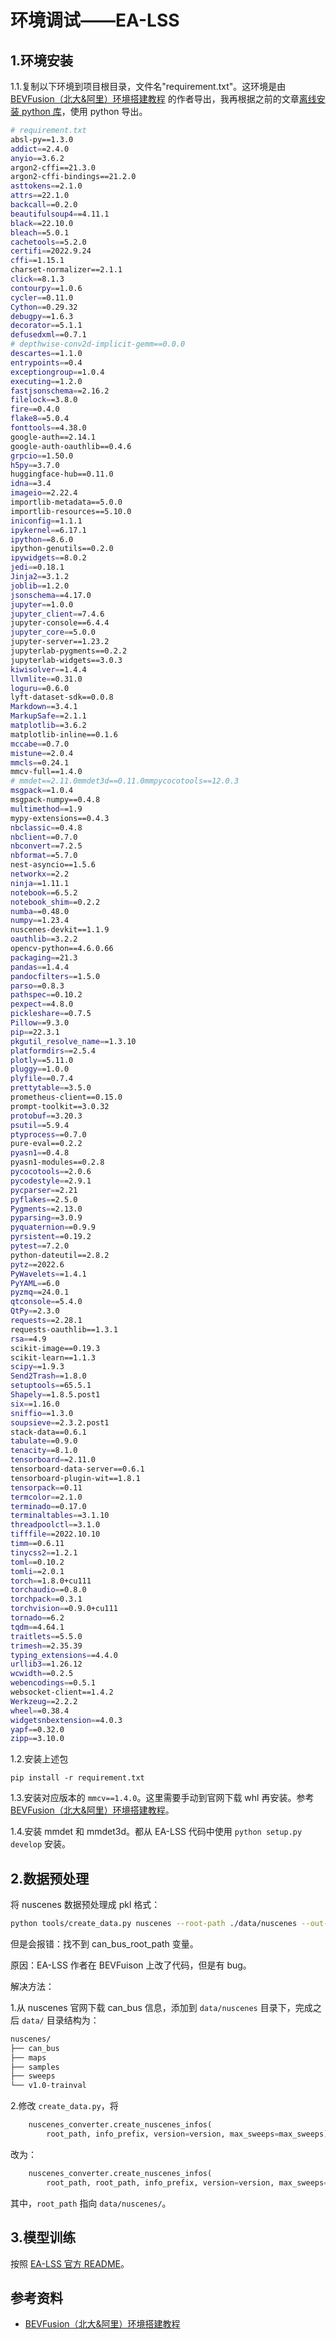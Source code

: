 # 环境调试——EA-LSS

## 1.环境安装

1.1.复制以下环境到项目根目录，文件名"requirement.txt"。这环境是由[BEVFusion（北大&amp;阿里）环境搭建教程](https://blog.csdn.net/u014295602/article/details/127933607) 的作者导出，我再根据之前的文章[离线安装 python 库](../../2023_11/pkg_install_offline/pkg_install_offline.md)，使用 python 导出。

```bash
# requirement.txt
absl-py==1.3.0
addict==2.4.0
anyio==3.6.2
argon2-cffi==21.3.0
argon2-cffi-bindings==21.2.0
asttokens==2.1.0
attrs==22.1.0
backcall==0.2.0
beautifulsoup4==4.11.1
black==22.10.0
bleach==5.0.1
cachetools==5.2.0
certifi==2022.9.24
cffi==1.15.1
charset-normalizer==2.1.1
click==8.1.3
contourpy==1.0.6
cycler==0.11.0
Cython==0.29.32
debugpy==1.6.3
decorator==5.1.1
defusedxml==0.7.1
# depthwise-conv2d-implicit-gemm==0.0.0
descartes==1.1.0
entrypoints==0.4
exceptiongroup==1.0.4
executing==1.2.0
fastjsonschema==2.16.2
filelock==3.8.0
fire==0.4.0
flake8==5.0.4
fonttools==4.38.0
google-auth==2.14.1
google-auth-oauthlib==0.4.6
grpcio==1.50.0
h5py==3.7.0
huggingface-hub==0.11.0
idna==3.4
imageio==2.22.4
importlib-metadata==5.0.0
importlib-resources==5.10.0
iniconfig==1.1.1
ipykernel==6.17.1
ipython==8.6.0
ipython-genutils==0.2.0
ipywidgets==8.0.2
jedi==0.18.1
Jinja2==3.1.2
joblib==1.2.0
jsonschema==4.17.0
jupyter==1.0.0
jupyter_client==7.4.6
jupyter-console==6.4.4
jupyter_core==5.0.0
jupyter-server==1.23.2
jupyterlab-pygments==0.2.2
jupyterlab-widgets==3.0.3
kiwisolver==1.4.4
llvmlite==0.31.0
loguru==0.6.0
lyft-dataset-sdk==0.0.8
Markdown==3.4.1
MarkupSafe==2.1.1
matplotlib==3.6.2
matplotlib-inline==0.1.6
mccabe==0.7.0
mistune==2.0.4
mmcls==0.24.1
mmcv-full==1.4.0
# mmdet==2.11.0mmdet3d==0.11.0mmpycocotools==12.0.3
msgpack==1.0.4
msgpack-numpy==0.4.8
multimethod==1.9
mypy-extensions==0.4.3
nbclassic==0.4.8
nbclient==0.7.0
nbconvert==7.2.5
nbformat==5.7.0
nest-asyncio==1.5.6
networkx==2.2
ninja==1.11.1
notebook==6.5.2
notebook_shim==0.2.2
numba==0.48.0
numpy==1.23.4
nuscenes-devkit==1.1.9
oauthlib==3.2.2
opencv-python==4.6.0.66
packaging==21.3
pandas==1.4.4
pandocfilters==1.5.0
parso==0.8.3
pathspec==0.10.2
pexpect==4.8.0
pickleshare==0.7.5
Pillow==9.3.0
pip==22.3.1
pkgutil_resolve_name==1.3.10
platformdirs==2.5.4
plotly==5.11.0
pluggy==1.0.0
plyfile==0.7.4
prettytable==3.5.0
prometheus-client==0.15.0
prompt-toolkit==3.0.32
protobuf==3.20.3
psutil==5.9.4
ptyprocess==0.7.0
pure-eval==0.2.2
pyasn1==0.4.8
pyasn1-modules==0.2.8
pycocotools==2.0.6
pycodestyle==2.9.1
pycparser==2.21
pyflakes==2.5.0
Pygments==2.13.0
pyparsing==3.0.9
pyquaternion==0.9.9
pyrsistent==0.19.2
pytest==7.2.0
python-dateutil==2.8.2
pytz==2022.6
PyWavelets==1.4.1
PyYAML==6.0
pyzmq==24.0.1
qtconsole==5.4.0
QtPy==2.3.0
requests==2.28.1
requests-oauthlib==1.3.1
rsa==4.9
scikit-image==0.19.3
scikit-learn==1.1.3
scipy==1.9.3
Send2Trash==1.8.0
setuptools==65.5.1
Shapely==1.8.5.post1
six==1.16.0
sniffio==1.3.0
soupsieve==2.3.2.post1
stack-data==0.6.1
tabulate==0.9.0
tenacity==8.1.0
tensorboard==2.11.0
tensorboard-data-server==0.6.1
tensorboard-plugin-wit==1.8.1
tensorpack==0.11
termcolor==2.1.0
terminado==0.17.0
terminaltables==3.1.10
threadpoolctl==3.1.0
tifffile==2022.10.10
timm==0.6.11
tinycss2==1.2.1
toml==0.10.2
tomli==2.0.1
torch==1.8.0+cu111
torchaudio==0.8.0
torchpack==0.3.1
torchvision==0.9.0+cu111
tornado==6.2
tqdm==4.64.1
traitlets==5.5.0
trimesh==2.35.39
typing_extensions==4.4.0
urllib3==1.26.12
wcwidth==0.2.5
webencodings==0.5.1
websocket-client==1.4.2
Werkzeug==2.2.2
wheel==0.38.4
widgetsnbextension==4.0.3
yapf==0.32.0
zipp==3.10.0

```

1.2.安装上述包

```
pip install -r requirement.txt
```

1.3.安装对应版本的 `mmcv==1.4.0`。这里需要手动到官网下载 whl 再安装。参考[BEVFusion（北大&amp;阿里）环境搭建教程](https://blog.csdn.net/u014295602/article/details/127933607)。

1.4.安装 mmdet 和 mmdet3d。都从 EA-LSS 代码中使用 `python setup.py develop` 安装。

## 2.数据预处理

将 nuscenes 数据预处理成 pkl 格式：

```bash
python tools/create_data.py nuscenes --root-path ./data/nuscenes --out-dir ./data/nuscenes --extra-tag nuscenes
```

但是会报错：找不到 can_bus_root_path 变量。

原因：EA-LSS 作者在 BEVFuison 上改了代码，但是有 bug。

解决方法：

1.从 nuscenes 官网下载 can_bus 信息，添加到 `data/nuscenes` 目录下，完成之后 `data/` 目录结构为：

```bash
nuscenes/
├── can_bus
├── maps
├── samples
├── sweeps
└── v1.0-trainval
```

2.修改 `create_data.py`，将

```python
    nuscenes_converter.create_nuscenes_infos(
        root_path, info_prefix, version=version, max_sweeps=max_sweeps)
```

改为：

```python
    nuscenes_converter.create_nuscenes_infos(
        root_path, root_path, info_prefix, version=version, max_sweeps=max_sweeps)
```

其中，`root_path` 指向 `data/nuscenes/`。

## 3.模型训练

按照 [EA-LSS 官方 README](https://github.com/hht1996ok/EA-LSS)。

## 参考资料

* [BEVFusion（北大&amp;阿里）环境搭建教程](https://blog.csdn.net/u014295602/article/details/127933607)

